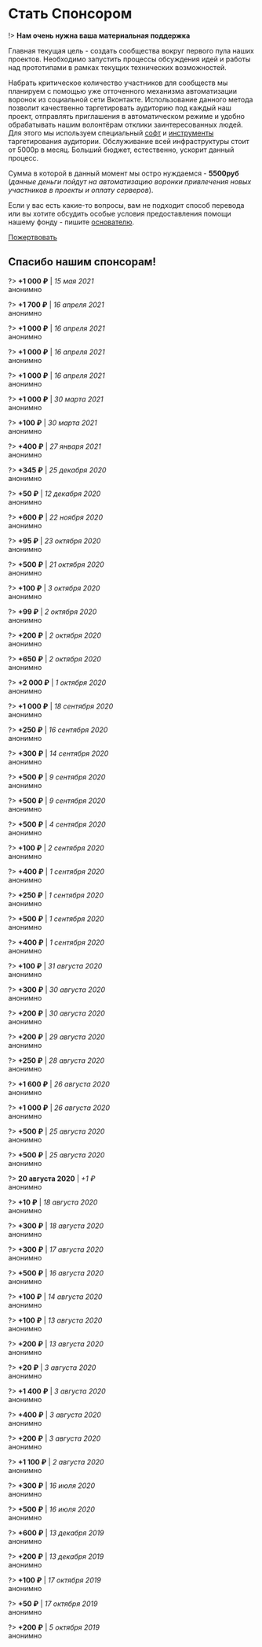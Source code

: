 # Стать Спонсором

!> **Нам очень нужна ваша материальная поддержка**

Главная текущая цель - создать сообщества вокруг первого пула наших проектов. Необходимо запустить процессы обсуждения идей и работы над прототипами в рамках текущих технических возможностей.

Набрать критическое количество участников для сообществ мы планируем с помощью уже отточенного механизма автоматизации воронок из социальной сети Вконтакте. Использование данного метода позволит качественно таргетировать аудиторию под каждый наш проект, отправлять приглашения в автоматическом режиме и удобно обрабатывать нашим волонтёрам отклики заинтересованных людей. Для этого мы используем специальный [софт](https://perfect.studio/tools/VKAccountsManager) и [инструменты](https://vk.targethunter.ru) таргетирования аудитории. Обслуживание всей инфраструктуры стоит от 5000р в месяц. Больший бюджет, естественно, ускорит данный процесс.

Сумма в которой в данный момент мы остро нуждаемся - **5500руб** (_данные деньги пойдут на автоматизацию воронки привлечения новых участников в проекты и оплату серверов_).

Если у вас есть какие-то вопросы, вам не подходит способ перевода или вы хотите обсудить особые условия предоставления помощи нашему фонду - пишите [основателю](https://t.me/grandcore).

<a href="https://yoomoney.ru/to/410019594133149" class="btn-red">Пожертвовать</a>

## Спасибо нашим спонсорам!

?> **+1 000 ₽** | _15 мая 2021_ <br /> анонимно

?> **+1 700 ₽** | _16 апреля 2021_ <br /> анонимно

?> **+1 000 ₽** | _16 апреля 2021_ <br /> анонимно

?> **+1 000 ₽** | _16 апреля 2021_ <br /> анонимно

?> **+1 000 ₽** | _16 апреля 2021_ <br /> анонимно

?> **+1 000 ₽** | _30 марта 2021_ <br /> анонимно

?> **+100 ₽** | _30 марта 2021_ <br /> анонимно

?> **+400 ₽** | _27 января 2021_ <br /> анонимно

?> **+345 ₽** | _25 декабря 2020_ <br /> анонимно

?> **+50 ₽** | _12 декабря 2020_ <br /> анонимно

?> **+600 ₽** | _22 ноября 2020_ <br /> анонимно

?> **+95 ₽** | _23 октября 2020_ <br /> анонимно

?> **+500 ₽** | _21 октября 2020_ <br /> анонимно

?> **+100 ₽** | _3 октября 2020_ <br /> анонимно

?> **+99 ₽** | _2 октября 2020_ <br /> анонимно

?> **+200 ₽** | _2 октября 2020_ <br /> анонимно

?> **+650 ₽** | _2 октября 2020_ <br /> анонимно

?> **+2 000 ₽** | _1 октября 2020_ <br /> анонимно

?> **+1 000 ₽** | _18 сентября 2020_ <br /> анонимно

?> **+250 ₽** | _16 сентября 2020_ <br /> анонимно

?> **+300 ₽** | _14 сентября 2020_ <br /> анонимно

?> **+500 ₽** | _9 сентября 2020_ <br /> анонимно

?> **+500 ₽** | _9 сентября 2020_ <br /> анонимно

?> **+500 ₽** | _4 сентября 2020_ <br /> анонимно

?> **+100 ₽** | _2 сентября 2020_ <br /> анонимно

?> **+400 ₽** | _1 сентября 2020_ <br /> анонимно

?> **+250 ₽** | _1 сентября 2020_ <br /> анонимно

?> **+500 ₽** | _1 сентября 2020_ <br /> анонимно

?> **+400 ₽** | _1 сентября 2020_ <br /> анонимно

?> **+100 ₽** | _31 августа 2020_ <br /> анонимно

?> **+300 ₽** | _30 августа 2020_ <br /> анонимно

?> **+200 ₽** | _30 августа 2020_ <br /> анонимно

?> **+200 ₽** | _29 августа 2020_ <br /> анонимно

?> **+250 ₽** | _28 августа 2020_ <br /> анонимно

?> **+1 600 ₽** | _26 августа 2020_ <br /> анонимно

?> **+1 000 ₽** | _26 августа 2020_ <br /> анонимно

?> **+500 ₽** | _25 августа 2020_ <br /> анонимно

?> **+500 ₽** | _25 августа 2020_ <br /> анонимно

?> **20 августа 2020** | _+1 ₽_ <br /> анонимно

?> **+10 ₽** | _18 августа 2020_ <br /> анонимно

?> **+300 ₽** | _18 августа 2020_ <br /> анонимно

?> **+300 ₽** | _17 августа 2020_ <br /> анонимно

?> **+500 ₽** | _16 августа 2020_ <br /> анонимно

?> **+100 ₽** | _14 августа 2020_ <br /> анонимно

?> **+100 ₽** | _13 августа 2020_ <br /> анонимно

?> **+200 ₽** | _13 августа 2020_ <br /> анонимно

?> **+20 ₽** | _3 августа 2020_ <br /> анонимно

?> **+1 400 ₽** | _3 августа 2020_ <br /> анонимно

?> **+400 ₽** | _3 августа 2020_ <br /> анонимно

?> **+200 ₽** | _3 августа 2020_ <br /> анонимно

?> **+1 100 ₽** | _2 августа 2020_ <br /> анонимно

?> **+300 ₽** | _16 июля 2020_ <br /> анонимно

?> **+500 ₽** | _16 июля 2020_ <br /> анонимно

?> **+600 ₽** | _13 декабря 2019_ <br /> анонимно

?> **+200 ₽** | _13 декабря 2019_ <br /> анонимно

?> **+100 ₽** | _17 октября 2019_ <br /> анонимно

?> **+50 ₽** | _17 октября 2019_ <br /> анонимно

?> **+200 ₽** | _5 октября 2019_ <br /> анонимно

